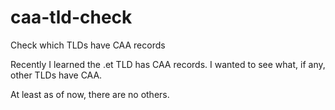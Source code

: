 # caa-tld-check
Check which TLDs have CAA records

Recently I learned the .et TLD has CAA records.  I wanted to see what, if any, other TLDs have CAA.

At least as of now, there are no others.
